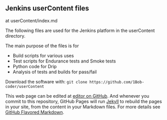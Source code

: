 ## Jenkins userContent files

at userContent/index.md

The following files are used for the Jenkins platform in the userContent directory.

The main purpose of the files is for
- Build scripts for various uses
- Test scripts for Endurance tests and Smoke tests
- Python code for Drip
- Analysis of tests and builds for pass/fail

Download the software with: 
``git clone https://github.com/1Bob-coder/userContent``

This web page can be edited at [editor on GitHub](https://github.com/1Bob-coder/userContent/edit/gh-pages/index.md).  And whenever you commit to this repository, GitHub Pages will run [Jekyll](https://jekyllrb.com/) to rebuild the pages in your site, from the content in your Markdown files.  For more details see [GitHub Flavored Markdown](https://guides.github.com/features/mastering-markdown/).
